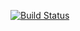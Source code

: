 
[![Build Status](https://dev.azure.com/sarika9kadam/AzurePipeline/_apis/build/status/AzurePipeline-Maven-CI?branchName=master)](https://dev.azure.com/sarika9kadam/AzurePipeline/_build/latest?definitionId=1&branchName=master)

